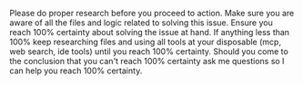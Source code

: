 Please do proper research before you proceed to action. Make sure you are aware of all the files and logic related to solving this issue. Ensure you reach 100% certainty about solving the issue at hand. If anything less than 100% keep researching files and using all tools at your disposable (mcp, web search, ide tools) until you reach 100% certainty. Should you come to the conclusion that you can't reach 100% certainty ask me questions so I can help you reach 100% certainty.